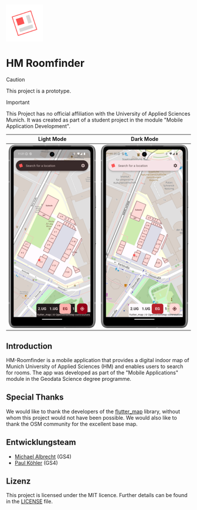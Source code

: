 <img alt="Logo" src="assets/Android/foreground.png" height="100"/>

# HM Roomfinder

> [!CAUTION]
> This project is a prototype.

> [!IMPORTANT]
> This Project has no official affiliation with the University of Applied Sciences Munich. It was created as part of a student project in the module "Mobile Application Development".

| Light Mode | Dark Mode |
| --- | --- |
| <img alt="Screenshot" src="docs/images/screenshot_dark.png" height="500"/> | <img alt="Screenshot" src="docs/images/screenshot_light.png" height="500"/> |

## Introduction

HM-Roomfinder is a mobile application that provides a digital indoor map of Munich University of Applied Sciences (HM) and enables users to search for rooms.
The app was developed as part of the "Mobile Applications" module in the Geodata Science degree programme.

## Special Thanks

We would like to thank the developers of the [flutter_map](https://github.com/fleaflet/flutter_map) library, without whom this project would not have been possible.
We would also like to thank the OSM community for the excellent base map.

## Entwicklungsteam

- [Michael Albrecht](https://github.com/michael11albrecht) (GS4)
- [Paul Köhler](https://github.com/paulkoehlerdev) (GS4)

## Lizenz

This project is licensed under the MIT licence. Further details can be found in the [LICENSE](LICENSE) file.